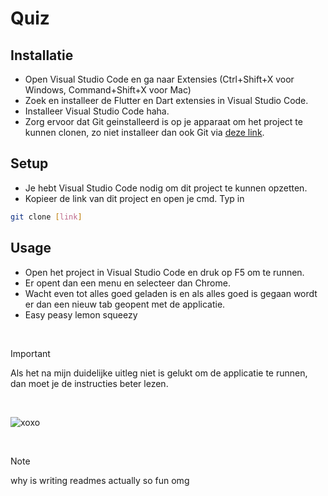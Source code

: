 # Quiz

## Installatie

- Open Visual Studio Code en ga naar Extensies (Ctrl+Shift+X voor Windows, Command+Shift+X voor Mac)
- Zoek en installeer de Flutter en Dart extensies in Visual Studio Code.
- Installeer Visual Studio Code haha.
- Zorg ervoor dat Git geinstalleerd is op je apparaat om het project te kunnen clonen, zo niet installeer dan ook Git via [deze link](https://git-scm.com/downloads).

## Setup

- Je hebt Visual Studio Code nodig om dit project te kunnen opzetten.
- Kopieer de link van dit project en open je cmd. Typ in
```bash
git clone [link]
```

## Usage

- Open het project in Visual Studio Code en druk op F5 om te runnen.
- Er opent dan een menu en selecteer dan Chrome.
- Wacht even tot alles goed geladen is en als alles goed is gegaan wordt er dan een nieuw tab geopent met de applicatie.
- Easy peasy lemon squeezy

&nbsp;&nbsp;&nbsp;&nbsp;&nbsp;&nbsp;&nbsp;&nbsp;

> [!IMPORTANT]
> Als het na mijn duidelijke uitleg niet is gelukt om de applicatie te runnen, dan moet je de instructies beter lezen.

&nbsp;&nbsp;&nbsp;&nbsp;&nbsp;&nbsp;&nbsp;

![xoxo](https://i.pinimg.com/736x/e8/52/f9/e852f9c60771df76553c674458d0b914.jpg)

&nbsp;&nbsp;&nbsp;&nbsp;&nbsp;


>[!NOTE]
> why is writing readmes actually so fun omg
